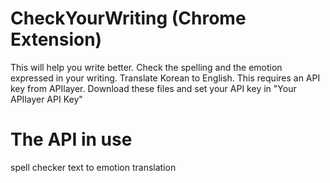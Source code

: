 # CheckYourWriting (Chrome Extension)
This will help you write better.
Check the spelling and the emotion expressed in your writing. Translate Korean to English.
This requires an API key from APIlayer.
Download these files and set your API key in "Your APIlayer API Key"

# The API in use
spell checker
text to emotion
translation
